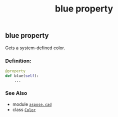 ﻿---
title: blue property
second_title: Aspose.CAD for Python via .NET API References
description: 
type: docs
weight: 250
url: /python-net/aspose.cad/color/blue/
is_root: false
---

## blue property


Gets a system-defined color.
### Definition:
```python
@property
def blue(self):
    ...
```

### See Also
* module [`aspose.cad`](../../)
* class [`Color`](/cad/python-net/aspose.cad/color)
